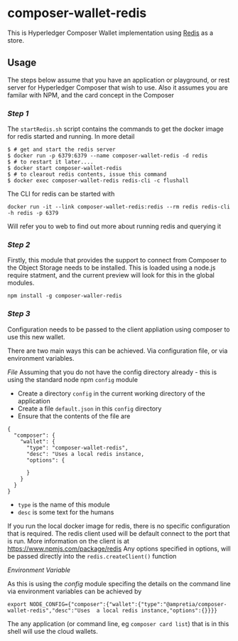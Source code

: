 # composer-wallet-redis

This is Hyperledger Composer Wallet implementation using [Redis](https://redis.io/) as a store.

## Usage

The steps below assume that you have an application or playground, or rest server for Hyperledger Composer that wish to use.
Also it assumes you are familar with NPM, and the card concept in the Composer


### *Step 1*

The `startRedis.sh` script contains the commands to get the docker image for redis started and running. In more detail
```
$ # get and start the redis server
$ docker run -p 6379:6379 --name composer-wallet-redis -d redis
$ # to restart it later....
$ docker start composer-wallet-redis
$ # to clearout redis contents, issue this command
$ docker exec composer-wallet-redis redis-cli -c flushall
```

The CLI for redis can be started with
```
docker run -it --link composer-wallet-redis:redis --rm redis redis-cli -h redis -p 6379
```

Will refer you to web to find out more about running redis and querying it

### *Step 2*

Firstly, this module that provides the support to connect from Composer to the Object Storage needs to be installed.
This is loaded using a node.js require statment, and the current preview will look for this in the global modules. 

```
npm install -g composer-waller-redis
```

### *Step 3*

Configuration needs to be passed to the client appliation using composer to use this new wallet.

There are two main ways this can be achieved. Via configuration file, or via environment variables. 

*File*
Assuming that you do not have the config directory already - this is using the standard node npm `config` module


- Create a directory `config` in the current working directory of the application
- Create a file `default.json` in this `config` directory
- Ensure that the contents of the file are
```
{
  "composer": {
    "wallet": {
      "type": "composer-wallet-redis",
      "desc": "Uses a local redis instance,
      "options": {

      }
    }
  }
}
```

- `type` is the name of this module
- `desc` is some text for the humans

If you run the local docker image for redis, there is no specific configuration that is required. The redis client used will be default connect to the port that is run. More information on the client is at https://www.npmjs.com/package/redis
Any options specified in options, will be passed directly into the `redis.createClient()` function


*Environment Variable*

As this is using the *config* module specifing the details on the command line via environment variables can be achieved by

```
export NODE_CONFIG={"composer":{"wallet":{"type":"@ampretia/composer-wallet-redis","desc":"Uses  a local redis instance,"options":{}}}}
```

The any application (or command line, eg `composer card list`) that is in this shell will use the cloud wallets. 
